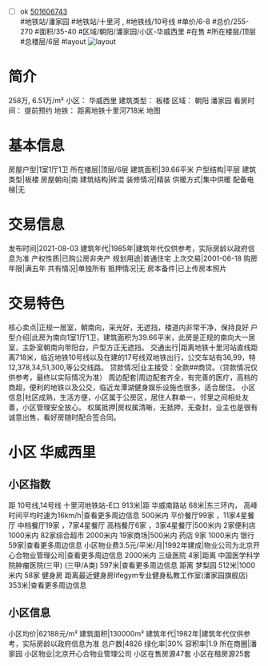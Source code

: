- [ ] ok [501606743](https://bj.5i5j.com/ershoufang/501606743.html)  
 #地铁站/潘家园 #地铁站/十里河 ,  #地铁线/10号线
#单价/6-8 #总价/255-270 #面积/35-40   #区域/朝阳/潘家园/小区-华威西里 #在售 #所在楼层/顶层 #总楼层/6层 #layout 
![layout](http://image2a.5i5j.com/bdir/layout/bcc4e59f3032470e995be8a4d196f02b.jpg_P5.jpg) 
# 简介 
 258万,  6.51万/m² 
小区： 华威西里
建筑类型： 板楼
区域： 朝阳 潘家园
看房时间： 提前预约
地铁： 距离地铁十里河718米 地图
# 基本信息 
 房屋户型|1室1厅1卫
所在楼层|顶层/6层
建筑面积|39.66平米
户型结构|平层
建筑类型|板楼
房屋朝向|南
建筑结构|砖混
装修情况|精装
供暖方式|集中供暖
配备电梯|无
# 交易信息 
 发布时间|2021-08-03
建筑年代|1985年|建筑年代仅供参考，实际房龄以政府信息为准
产权性质|已购公房非央产
规划用途|普通住宅
上次交易|2001-06-18
购房年限|满五年
共有情况|单独所有
抵押情况|无
房本备件|已上传房本照片
# 交易特色 
 核心卖点|正规一居室，朝南向，采光好，无遮挡，楼道内非常干净，保持良好
户型介绍|此房为南向1室1厅1卫，建筑面积为39.66平米，此房是正规的南向大一居室，主卧室朝南向带阳台，户型方正无遮挡。
交通出行|距离地铁十里河站直线距离718米，临近地铁10号线以及在建的17号线双地铁出行，公交车站有36,99，特12,378,34,51,300,等公交线路。
贷款情况|业主接受：全款##商贷。（贷款情况仅供参考，最终以实际情况为准）
周边配套|周边配套齐全，有完善的医疗，高档的商超，便利的地铁以及公交，临近龙潭湖健身娱乐设施也很多，适合居住。
小区信息|社区成熟，生活方便，小区属于公房区，居住人群单一，邻里之间相处友善，小区管理安全放心。
权属抵押|房权属清晰，无抵押，无查封，业主也是很有诚意出售，看好房随时配合签合同。
# 小区 华威西里
## 小区指数 
 距 10号线,14号线 十里河地铁站-E口 913米|距 华威南路站 68米|东三环内， 高峰时间平均时速为16km/h|查看更多周边信息
500米内 平价餐厅99家 ，11家4星餐厅
中档餐厅19家 ，7家4星餐厅
高档餐厅6家 ，3家4星餐厅|500米内 2家便利店
1000米内 82家综合超市
2000米内 19家商场|500米内 药店 9家
1000米内 银行 59家|查看更多周边信息
小区物业费3.5元/平米/月|1992年建成|物业公司为北京开心合物业管理公司|查看更多周边信息
2000米内 三级医院 4家|距离 中国医学科学院肿瘤医院(三甲) (三甲/A类) 597米|查看更多周边信息
距离 梦梨园 512米|1000米内 58家 健身房
距离最近健身房lifegym专业健身私教工作室(潘家园旗舰店) 353米|查看更多周边信息
## 小区信息 
 小区均价|62188元/m²
建筑面积|130000m²
建筑年代|1982年|建筑年代仅供参考，实际房龄以政府信息为准
总户数|4826
绿化率|30%
容积率|1.9
所在商圈|潘家园
小区物业|北京开心合物业管理公司
小区在售房源47套
小区在租房源25套
